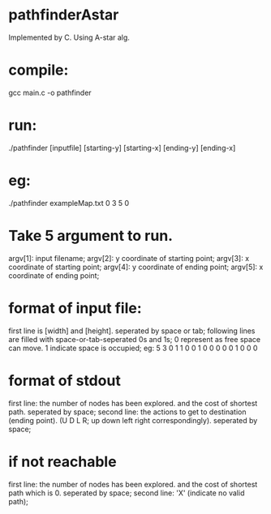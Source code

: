 # pathfinderAstar

Implemented by C.
Using A-star alg.

# compile:
gcc main.c -o pathfinder

# run:
./pathfinder [inputfile] [starting-y] [starting-x] [ending-y] [ending-x] 
# eg:
./pathfinder exampleMap.txt 0 3 5 0

# Take 5 argument to run.
argv[1]: input filename;
argv[2]: y coordinate of starting point;
argv[3]: x coordinate of starting point;
argv[4]: y coordinate of ending point;
argv[5]: x coordinate of ending point;

# format of input file:
first line is [width] and [height]. seperated by space or tab;
following lines are filled with space-or-tab-seperated 0s and 1s;
0 represent as free space can move. 1 indicate space is occupied;
eg:
5 3
0 1 1 0 0 
1 0 0 0 0 
0 1 0 0 0

# format of stdout
first line: the number of nodes has been explored. and the cost of shortest path. seperated by space;
second line: the actions to get to destination (ending point). (U D L R; up down left right correspondingly). seperated by space;

# if not reachable
first line: the number of nodes has been explored. and the cost of shortest path which is 0. seperated by space;
second line: 'X' (indicate no valid path);
